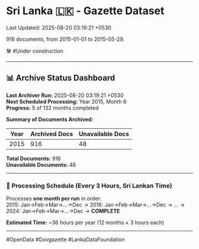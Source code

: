 # Sri Lanka 🇱🇰 - Gazette Dataset

Last Updated: 2025-08-20 03:19:21 +0530

916 documents, from 2015-01-01 to 2015-05-29.

🛠️ #Under construction

---

## 📊 Archive Status Dashboard

**Last Archiver Run:** 2025-08-20 03:19:21 +0530  
**Next Scheduled Processing:** Year 2015, Month 6  
**Progress:** 5 of 132 months completed

**Summary of Documents Archived:**

| Year | Archived Docs | Unavailable Docs |
|------|---------------|-----------------|
| 2015 | 916 | 48 |

**Total Documents:** 916  
**Unavailable Documents:** 48 

---

### 🔄 Processing Schedule (Every 3 Hours, Sri Lankan Time)
Processes **one month per run** in order:  
2015: Jan→Feb→Mar→...→Dec → 2016: Jan→Feb→Mar→...→Dec → ... → 2024: Jan→Feb→Mar→...→Dec → **COMPLETE**

**Estimated Time:** ~36 hours per year (12 months × 3 hours each)

---
#OpenData #Govgazette #LankaDataFoundation
